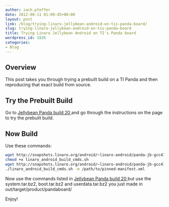 ```yaml
---
author: zach.pfeffer
date: 2012-08-11 01:09:45+00:00
layout: post
link: /blog/trying-linaro-jellybean-android-on-tis-panda-board/
slug: trying-linaro-jellybean-android-on-tis-panda-board
title: Trying Linaro Jellybean Android on TI's Panda board
wordpress_id: 1826
categories:
- Blog
---
```

## Overview

This post takes you through trying a prebuilt build on a TI Panda and then reproducing that exact build from source.

## Try the Prebuilt Build

Go to [Jellybean Panda build 20 ]() and go through the instructions on the page to try the prebuilt build.

## Now Build

Use these commands:

```bash
wget http://snapshots.linaro.org/android/~linaro-android/panda-jb-gcc47-tilt-stable-blob/20/linaro_android_build_cmds.sh
chmod +x linaro_android_build_cmds.sh
wget http://snapshots.linaro.org/android/~linaro-android/panda-jb-gcc47-tilt-stable-blob/20/pinned-manifest.xml
./linaro_android_build_cmds.sh -m /path/to/pinned-manifest.xml
```

Now use the commands listed in [Jellybean Panda build 20 ]() but use the system.tar.bz2, boot.tar.bz2 and userdata.tar.bz2 you just made in  out/target/product/pandaboard/

Enjoy!
